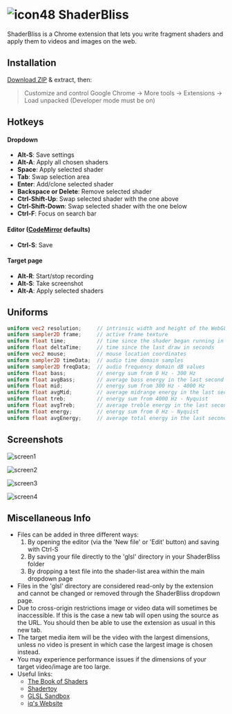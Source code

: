 # ![icon48](https://user-images.githubusercontent.com/10470041/48099653-87f80300-e1dd-11e8-8ef1-68d44ba24f8b.png) ShaderBliss
ShaderBliss is a Chrome extension that lets you write fragment shaders and apply them to videos and images on the web.

## Installation
[Download ZIP](https://github.com/cIay/ShaderBliss/archive/master.zip) & extract, then:
> Customize and control Google Chrome -> More tools -> Extensions -> Load unpacked (Developer mode must be on)

## Hotkeys
#### Dropdown
* __Alt-S__: Save settings
* __Alt-A__: Apply all chosen shaders
* __Space__: Apply selected shader
* __Tab__: Swap selection area
* __Enter__: Add/clone selected shader
* __Backspace or Delete__: Remove selected shader
* __Ctrl-Shift-Up__: Swap selected shader with the one above
* __Ctrl-Shift-Down__: Swap selected shader with the one below
* __Ctrl-F__: Focus on search bar


#### Editor ([CodeMirror](https://codemirror.net/) defaults)
* __Ctrl-S__: Save

#### Target page
* __Alt-R__: Start/stop recording
* __Alt-S__: Take screenshot
* __Alt-A__: Apply selected shaders

## Uniforms
```glsl
uniform vec2 resolution;     // intrinsic width and height of the WebGL canvas in pixels
uniform sampler2D frame;     // active frame texture
uniform float time;          // time since the shader began running in seconds
uniform float deltaTime;     // time since the last draw in seconds
uniform vec2 mouse;          // mouse location coordinates
uniform sampler2D timeData;  // audio time domain samples
uniform sampler2D freqData;  // audio frequency domain dB values
uniform float bass;          // energy sum from 0 Hz - 300 Hz
uniform float avgBass;       // average bass energy in the last second
uniform float mid;           // energy sum from 300 Hz - 4000 Hz
uniform float avgMid;        // average midrange energy in the last second
uniform float treb;          // energy sum from 4000 Hz - Nyquist
uniform float avgTreb;       // average treble energy in the last second
uniform float energy;        // energy sum from 0 Hz - Nyquist
uniform float avgEnergy;     // average total energy in the last second
```

## Screenshots
![screen1](https://user-images.githubusercontent.com/10470041/48097232-81b25880-e1d6-11e8-93a7-c66b6002a94e.PNG)

![screen2](https://user-images.githubusercontent.com/10470041/48097233-824aef00-e1d6-11e8-8024-413c9c0a19ec.PNG)

![screen3](https://user-images.githubusercontent.com/10470041/48097234-824aef00-e1d6-11e8-8bcd-28c5d95cd552.PNG)

![screen4](https://user-images.githubusercontent.com/10470041/48097235-824aef00-e1d6-11e8-9664-b8178fde6a7a.PNG)

## Miscellaneous Info
- Files can be added in three different ways: 
  1. By opening the editor (via the 'New file' or 'Edit' button) and saving with Ctrl-S 
  2. By saving your file directly to the 'glsl' directory in your ShaderBliss folder
  3. By dropping a text file into the shader-list area within the main dropdown page
- Files in the 'glsl' directory are considered read-only by the extension and cannot be changed or removed through the ShaderBliss dropdown page.
- Due to cross-origin restrictions image or video data will sometimes be inaccessible. If this is the case a new tab will open using the source as the URL. You should then be able to use the extension as usual in this new tab.
- The target media item will be the video with the largest dimensions, unless no video is present in which case the largest image is chosen instead.
- You may experience performance issues if the dimensions of your target video/image are too large.
- Useful links: 
  - [The Book of Shaders](https://thebookofshaders.com/)
  - [Shadertoy](https://www.shadertoy.com/)
  - [GLSL Sandbox](http://glslsandbox.com/)
  - [iq's Website](http://www.iquilezles.org/www/index.htm)

